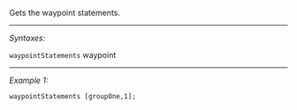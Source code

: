 Gets the waypoint statements.


---
*Syntaxes:*

`waypointStatements` waypoint

---
*Example 1:*

```sqf
waypointStatements [groupOne,1];
```